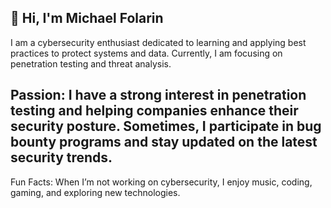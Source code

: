 ## 👋 Hi, I'm Michael Folarin

I am a cybersecurity enthusiast dedicated to learning and applying best practices to protect systems and data. Currently, I am focusing on penetration testing and threat analysis. 

## Passion: I have a strong interest in penetration testing and helping companies enhance their security posture. Sometimes, I participate in bug bounty programs and stay updated on the latest security trends.

Fun Facts: When I’m not working on cybersecurity, I enjoy music, coding, gaming, and exploring new technologies.



